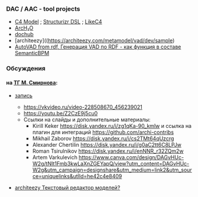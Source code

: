 ### DAC / AAC - tool projects
- [C4 Model](https://c4model.com/) ; [Structurizr DSL](https://github.com/structurizr/dsl) ; [LikeC4](https://github.com/likec4/likec4)
- [ArcH₂O](https://hd-tech.ru/ru/product/5) 
- [dochub](https://dochub.info/main)
- [architeezy]((https://architeezy.com/metamodel/vad/dev/sample)
- [AutoVAD from rdf, Генерация VAD по RDF - как функция в составе SemanticBPM](https://github.com/bpmbpm/SemanticBPM/tree/main)

### Обсуждения
#### на [ТГ М. Смирнова](https://t.me/s/it_arch):
- [запись](https://t.me/it_arch/1729)
    - https://vkvideo.ru/video-228508670_456239021
    - https://youtu.be/Z2CzE9j5cu0
  - Ссылки на слайды и дополнительные материалы:
    - Kirill Keker https://disk.yandex.ru/i/zg1qKa-90_kmlw и ссылка на плагин для интеграций https://github.com/archi-contribs
    - ‎Mikhail Zaborov https://disk.yandex.ru/i/cs2TMt64qUzcrg
    - Alexander Chertilin https://disk.yandex.ru/i/g0aC2tt6C8LPJw
    - ‎Roman Tsirulnikov https://disk.yandex.ru/i/enNNR_r32ZQm2w
    - Artem Varkulevich https://www.canva.com/design/DAGvHUc-W2g/tNIt1Fmb3kwLaXnZGEYapQ/view?utm_content=DAGvHUc-W2g&utm_campaign=designshare&utm_medium=link2&utm_source=uniquelinks&utlId=he42c4e8409

- [architeezy Текстовый редактор моделей?](https://habr.com/ru/companies/architeezy/articles/938340/)
